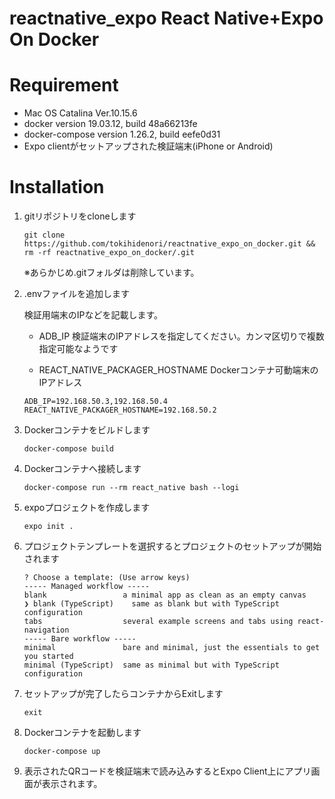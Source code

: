 # reactnative_expo React Native+Expo On Docker

# Requirement

- Mac OS Catalina Ver.10.15.6
- docker version 19.03.12, build 48a66213fe
- docker-compose version 1.26.2, build eefe0d31
- Expo clientがセットアップされた検証端末(iPhone or Android)

# Installation

1. gitリポジトリをcloneします

    ```
    git clone https://github.com/tokihidenori/reactnative_expo_on_docker.git && rm -rf reactnative_expo_on_docker/.git
    ```

    ※あらかじめ.gitフォルダは削除しています。

1. .envファイルを追加します

    検証用端末のIPなどを記載します。

    - ADB_IP
        検証端末のIPアドレスを指定してください。カンマ区切りで複数指定可能なようです

    - REACT_NATIVE_PACKAGER_HOSTNAME
        Dockerコンテナ可動端末のIPアドレス

    ```yaml:sample
    ADB_IP=192.168.50.3,192.168.50.4
    REACT_NATIVE_PACKAGER_HOSTNAME=192.168.50.2
    ```

1. Dockerコンテナをビルドします

    ```
    docker-compose build
    ```

1. Dockerコンテナへ接続します

    ```
    docker-compose run --rm react_native bash --logi
    ```

1. expoプロジェクトを作成します

    ```
    expo init .
    ```

1. プロジェクトテンプレートを選択するとプロジェクトのセットアップが開始されます

    ```
    ? Choose a template: (Use arrow keys)
    ----- Managed workflow -----
    blank                 a minimal app as clean as an empty canvas
    ❯ blank (TypeScript)    same as blank but with TypeScript configuration
    tabs                  several example screens and tabs using react-navigation
    ----- Bare workflow -----
    minimal               bare and minimal, just the essentials to get you started
    minimal (TypeScript)  same as minimal but with TypeScript configuration
    ```

1. セットアップが完了したらコンテナからExitします

    ```
    exit
    ```

1. Dockerコンテナを起動します

    ```
    docker-compose up
    ```

1. 表示されたQRコードを検証端末で読み込みするとExpo Client上にアプリ画面が表示されます。